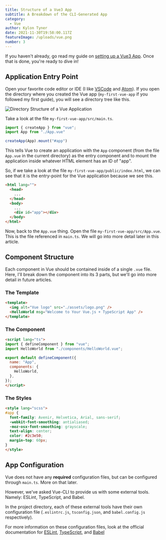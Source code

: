 ```yaml
---
title: Structure of a Vue3 App
subtitle: A Breakdown of the CLI-Generated App
category:
  - Vue
author: Kylon Tyner
date: 2021-11-30T19:58:00.117Z
featureImage: /uploads/vue.png
number: 3
---
```

If you haven't already, go read my guide on [setting up a Vue3 App](https://www.kylontyner.com/create-a-vue-app-in-4-easy-steps). Once that is done, you're ready to dive in!

## Application Entry Point

Open your favorite code editor or IDE (I like [VSCode](https://code.visualstudio.com/) and [Atom](https://atom.io/)). If you open the directory where you created the Vue app (`my-first-vue-app` if you followed my first guide), you will see a directory tree like this.

![Directory Structure of a Vue Application](/uploads/directory-tree.png)

Take a look at the file `my-first-vue-app/src/main.ts`.

```typescript
import { createApp } from "vue";
import App from "./App.vue"

createApp(App).mount("#app")
```

This tells Vue to create an application with the `App` component (from the file `App.vue` in the current directory) as the entry component and to mount the application inside whatever HTML element has an ID of "app".

So, if we take a look at the file `my-first-vue-app/public/index.html`, we can see that it is the entry-point for the Vue application because we see this.

```html
<html lang="">
  <head>
    ...
  </head>
  <body>
    ...
    <div id="app"></div>
  </body>
</html>
```

Now, back to the `App.vue` thing. Open the file `my-first-vue-app/src/App.vue`. This is the file referenced in `main.ts`. We will go into more detail later in this article.

## Component Structure

Each component in Vue should be contained inside of a single `.vue` file. Here, I'll break down the component into its 3 parts, but we'll go into more detail in future articles.

### The Template

```html
<template>
  <img alt="Vue logo" src="./assets/logo.png" />
  <HelloWorld msg="Welcome to Your Vue.js + TypeScript App" />
</template>
```

### The Component

```html
<script lang="ts">
import { defineComponent } from "vue";
import HelloWorld from "./components/HelloWorld.vue";

export default defineComponent({
  name: "App",
  components: {
    HelloWorld,
  },
});
</script>
```

### The Styles

```html
<style lang="scss">
#app {
  font-family: Avenir, Helvetica, Arial, sans-serif;
  -webkit-font-smoothing: antialiased;
  -moz-osx-font-smoothing: grayscale;
  text-align: center;
  color: #2c3e50;
  margin-top: 60px;
}
</style>
```

## App Configuration

Vue does not have any **required** configuration files, but can be configured through `main.ts`. More on that later.

However, we've asked Vue-CLI to provide us with some external tools. Namely: ESLint, TypeScript, and Babel.

In the project directory, each of these external tools have their own configuration file (`.eslintrc.js`, `tsconfig.json`, and `babel.config.js` respectively).

For more information on  these configuration files, look at the official documentation for [ESLint](https://eslint.org/docs/user-guide/configuring/), [TypeScript](https://www.typescriptlang.org/docs/handbook/tsconfig-json.html), and [Babel](https://babeljs.io/docs/en/configuration)